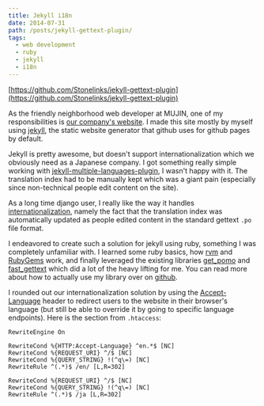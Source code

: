 ```yaml
---
title: Jekyll i18n
date: 2014-07-31
path: /posts/jekyll-gettext-plugin/
tags:
  - web development
  - ruby
  - jekyll
  - i18n
---
```


[https://github.com/Stonelinks/jekyll-gettext-plugin](https://github.com/Stonelinks/jekyll-gettext-plugin)

As the friendly neighborhood web developer at MUJIN, one of my responsibilities is [our company's website](http://mujin.co.jp/). I made this site mostly by myself using [jekyll](http://jekyllrb.com/), the static website generator that github uses for github pages by default.

Jekyll is pretty awesome, but doesn't support internationalization which we obviously need as a Japanese company. I got something really simple working with [jekyll-multiple-languages-plugin](https://github.com/screeninteraction/jekyll-multiple-languages-plugin), I wasn't happy with it. The translation index had to be manually kept which was a giant pain (especially since non-technical people edit content on the site).

As a long time django user, I really like the way it handles [internationalization](https://docs.djangoproject.com/en/dev/topics/i18n/), namely the fact that the translation index was automatically updated as people edited content in the standard gettext `.po` file format.

I endeavored to create such a solution for jekyll using ruby, something I was completely unfamiliar with. I learned some ruby basics, how [rvm](https://rvm.io/) and [RubyGems](https://rubygems.org/) work, and finally leveraged the existing libraries [get_pomo](https://github.com/grosser/get_pomo) and [fast_gettext](https://github.com/grosser/fast_gettext) which did a lot of the heavy lifting for me. You can read more about how to actually use my library over on [github](https://github.com/Stonelinks/jekyll-gettext-plugin).

I rounded out our internationalization solution by using the [Accept-Language](http://www.w3.org/Protocols/rfc2616/rfc2616-sec14.html#sec14.4) header to redirect users to the website in their browser's language (but still be able to override it by going to specific language endpoints). Here is the section from  `.htaccess`:

```
RewriteEngine On

RewriteCond %{HTTP:Accept-Language} ^en.*$ [NC]
RewriteCond %{REQUEST_URI} ^/$ [NC]
RewriteCond %{QUERY_STRING} !(^q\=) [NC]
RewriteRule ^(.*)$ /en/ [L,R=302]

RewriteCond %{REQUEST_URI} ^/$ [NC]
RewriteCond %{QUERY_STRING} !(^q\=) [NC]
RewriteRule ^(.*)$ /ja [L,R=302]

```
